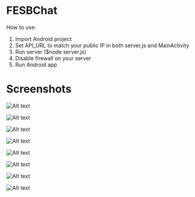 # FESBChat  
  
How to use:  
1) Import Android project  
2) Set API_URL to match your public IP in both server.js and MainActivity  
3) Run server ($node server.js)  
4) Disable firewall on your server  
4) Run Android app  
  
# Screenshots  
  
![Alt text](/Screenshots/1_login.png?raw=true "LoginForm")  
  
![Alt text](/Screenshots/2_signUp.png?raw=true "SignUpForm")  
  
![Alt text](/Screenshots/3_mainActivity.png?raw=true "MainActivity")  
  
![Alt text](/Screenshots/4_addFriend.png?raw=true "AddFriendActivity")  
  
![Alt text](/Screenshots/5_chat.png?raw=true "ChatActivity")  
  
![Alt text](/Screenshots/6_messageInfo.png?raw=true "MessageInfo")  
  
![Alt text](/Screenshots/7_options1.png?raw=true "OptionsActivity")  
  
![Alt text](/Screenshots/8_options2.png?raw=true "OptionsActivity")  
